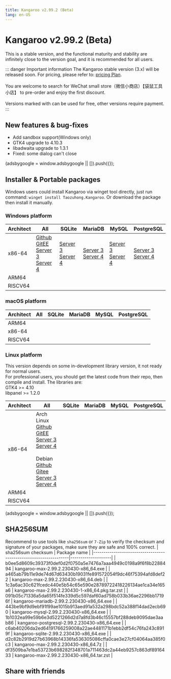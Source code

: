 ```yaml
---
title: Kangaroo v2.99.2 (Beta)
lang: en-US
---
```


# Kangaroo v2.99.2 (Beta)
This is a stable version, and the functional maturity and stability are infinitely close to the version goal, and it is recommended for all users.

::: danger Important information
The Kangaroo stable version (3.x) will be released soon. For pricing, please refer to: [pricing Plan](../document/pricing.md).<br/><br/>
You are welcome to search for WeChat small store（微信小商店）【袋鼠工具小店】 to pre-order and enjoy the first discount. <br/><br/>
Versions marked with <Badge text="Dev" /> <Badge text="Beta"/> can be used for free, other versions require payment.
:::


## New features & bug-fixes
- Add sandbox support(Windows only)
- GTK4 upgrade to 4.10.3
- libadwaita upgrade to 1.3.1
- Fixed: some dialog can't close

<div>
    <script2 type="text/javascript" async="true" src="https://pagead2.googlesyndication.com/pagead/js/adsbygoogle.js" />
    <ins class="adsbygoogle"
        style="display:block; text-align:center;"
        data-ad-layout="in-article"
        data-ad-format="fluid"
        data-ad-client="ca-pub-3975819313740938"
        data-ad-slot="6760827895"></ins>
    <script2 type="text/javascript">
        (adsbygoogle = window.adsbygoogle || []).push({});
    </script2>
</div>

## Installer & Portable packages <Badge text="link expired" type="warning"/>
Windows users could install Kangaroo via winget tool directly, just run command: `winget install Taozuhong.Kangaroo`. Or download the package then install it manually.

### Windows platform
| Architect         | All               | SQLite            | MariaDB           | MySQL             | PostgreSQL        |
|-------------------|-------------------|-------------------|-------------------|-------------------|-------------------|
| x86-64            |[Github](https://github.com/dbkangaroo/kangaroo/releases/download/v2.99.2.230428/kangaroo-max-2.99.2.230430-x86_64.exe) <br/> [GitEE](https://gitee.com/dbkangaroo/kangaroo/releases/download/v2.99.2.230428/kangaroo-max-2.99.2.230430-x86_64.exe) <br/> [Server 3](https://kangaroo.awaysoft.com/downloads/v2.99.2.230428/kangaroo-max-2.99.2.230430-x86_64.exe) <br/> [Server 4](https://d4.injdk.cn/dbkangaroo/v2.99.2.230428/kangaroo-max-2.99.2.230430-x86_64.exe) | [Server 3](https://kangaroo.awaysoft.com/downloads/v2.99.2.230428/kangaroo-sqlite-2.99.2.230430-x86_64.exe) <br/> [Server 4](https://d4.injdk.cn/dbkangaroo/v2.99.2.230428/kangaroo-sqlite-2.99.2.230430-x86_64.exe) | [Server 3](https://kangaroo.awaysoft.com/downloads/v2.99.2.230428/kangaroo-mariadb-2.99.2.230430-x86_64.exe) <br/> [Server 4](https://d4.injdk.cn/dbkangaroo/v2.99.2.230428/kangaroo-mariadb-2.99.2.230430-x86_64.exe) | [Server 3](https://kangaroo.awaysoft.com/downloads/v2.99.2.230428/kangaroo-mysql-2.99.2.230430-x86_64.exe) <br/> [Server 4](https://d4.injdk.cn/dbkangaroo/v2.99.2.230428/kangaroo-mysql-2.99.2.230430-x86_64.exe) | [Server 3](https://kangaroo.awaysoft.com/downloads/v2.99.2.230428/kangaroo-postgresql-2.99.2.230430-x86_64.exe) <br/> [Server 4](https://d4.injdk.cn/dbkangaroo/v2.99.2.230428/kangaroo-postgresql-2.99.2.230430-x86_64.exe) |
| ARM64             | | | | | |
| RISCV64           | | | | | |

### macOS platform
| Architect         | All               | SQLite            | MariaDB           | MySQL             | PostgreSQL        |
|-------------------|-------------------|-------------------|-------------------|-------------------|-------------------|
| ARM64             | | | | | |
| x86-64            | | | | | |
| RISCV64           | | | | | |


### Linux platform
This version depends on some in-development library version, it not ready for normal users.<br/>
For professional users, you should get the latest code from their repo, then compile and install. The libraries are:<br/>
GTK4 >= 4.10 <br/>
libpanel >= 1.2.0

| Architect         | All               | SQLite            | MariaDB           | MySQL             | PostgreSQL        |
|-------------------|-------------------|-------------------|-------------------|-------------------|-------------------|
| x86-64            | Arch Linux<br/>[Github](https://github.com/dbkangaroo/kangaroo/releases/download/v2.99.2.230428/kangaroo-max-2.99.2.230430-1-x86_64.pkg.tar.zst) <br/> [GitEE](https://gitee.com/dbkangaroo/kangaroo/releases/download/v2.99.2.230428/kangaroo-max-2.99.2.230430-1-x86_64.pkg.tar.zst) <br/>[Server 3](https://kangaroo.awaysoft.com/downloads/v2.99.2.230428/kangaroo-max-2.99.2.230430-1-x86_64.pkg.tar.zst) <br/> [Server 4](https://d4.injdk.cn/dbkangaroo/v2.99.2.230428/kangaroo-max-2.99.2.230430-1-x86_64.pkg.tar.zst)<br/><br/> Debian<br/> [Github](https://github.com/dbkangaroo/kangaroo/releases/download/v2.99.2.230428/kangaroo-max-2.99.2.230430-x86_64.deb) <br/>[Gitee](https://gitee.com/dbkangaroo/kangaroo/releases/download/v2.99.2.230428/kangaroo-max-2.99.2.230430-x86_64.deb) <br/>[Server 3](https://kangaroo.awaysoft.com/downloads/v2.99.2.230428/kangaroo-max-2.99.2.230430-x86_64.deb) <br/>[Server 4](https://d4.injdk.cn/dbkangaroo/v2.99.2.230428/kangaroo-max-2.99.2.230430-x86_64.deb)| | | | |
| ARM64             | | | | | |
| RISCV64           | | | | | |

<div>
    <script2 type="text/javascript" async="true" src="https://pagead2.googlesyndication.com/pagead/js/adsbygoogle.js" />
    <ins class="adsbygoogle"
        style="display:block; text-align:center;"
        data-ad-layout="in-article"
        data-ad-format="fluid"
        data-ad-client="ca-pub-3975819313740938"
        data-ad-slot="6760827895"></ins>
    <script2 type="text/javascript">
        (adsbygoogle = window.adsbygoogle || []).push({});
    </script2>
</div>

## SHA256SUM
Recommend to use tools like `sha256sum` or `7-Zip` to verify the checksum and signature of your packages, make sure they are safe and 100% correct.
| sha256sum checksum                                               | Package name       |
|------------------------------------------------------------------|--------------------|
| b0ee5d8609c39373f0def0d2f0750a5e7476a7aaa4949c0198a9f6f8b2288494 | kangaroo-max-2.99.2.230430-x86_64.exe           |
| a465ab79b11e9de74d67d63430b19031fe891572054f9dc46f75394afd8def22 | kangaroo-max-2.99.2.230430-x86_64.deb           |
| 1c3a6ac30c621fcedc440e5b54c65e590e28789722418226134ae1ca34e165a6 | kangaroo-max-2.99.2.230430-1-x86_64.pkg.tar.zst |
| 091b05c71336a5da65f514fe339d5c597daf60ad758b033b36ae2296bb17196f | kangaroo-mariadb-2.99.2.230430-x86_64.exe       |
| 443be9bf9d9ebf91f99ae1015b913aed91a532a298bdc52a388f14dad2ecb690 | kangaroo-mysql-2.99.2.230430-x86_64.exe         |
| 1b1032ea99e59b6e3d5221266d2d7a8fd3b46c15557bf288deb9095dae3aab86 | kangaroo-postgresql-2.99.2.230430-x86_64.exe    |
| c6ab40206da2ed64191766259008a22ae4481171b1ebb2df54c76fa243c8919f | kangaroo-sqlite-2.99.2.230430-x86_64.exe        |
| d2c82b2919d27b63968b14336fa536305086cffa0cae3e27cf04064aa385f0c3 | kangaroo-max-2.99.2.230430-x86_64.7z            |
| df3509ba7e1ba53723b698282f348701a711463dc2a44eb9257c863df8916433 | kangaroo-max-2.99.2.230430-x86_64.tar.zst       |

## Share with friends
<social-share :networks="['facebook', 'twitter', 'whatsapp', 'telegram', 'linkedin', 'reddit', 'line', 'skype', 'pinterest']" />
